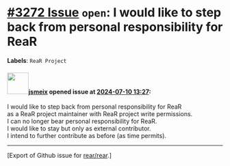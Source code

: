 [\#3272 Issue](https://github.com/rear/rear/issues/3272) `open`: I would like to step back from personal responsibility for ReaR
================================================================================================================================

**Labels**: `ReaR Project`

#### <img src="https://avatars.githubusercontent.com/u/1788608?u=925fc54e2ce01551392622446ece427f51e2f0ce&v=4" width="50">[jsmeix](https://github.com/jsmeix) opened issue at [2024-07-10 13:27](https://github.com/rear/rear/issues/3272):

I would like to step back from personal responsibility for ReaR  
as a ReaR project maintainer with ReaR project write permissions.  
I can no longer bear personal responsibility for ReaR.  
I would like to stay but only as external contributor.  
I intend to further contribute as before (as time permits).

------------------------------------------------------------------------

\[Export of Github issue for
[rear/rear](https://github.com/rear/rear).\]
